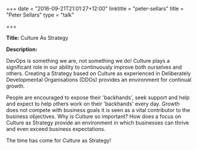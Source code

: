 +++
date = "2016-09-21T21:01:27+12:00"
linktitle = "peter-sellars"
title = "Peter Sellars"
type = "talk"

+++

<div class="span-15  ">
  <div class="span-15  last ">
  <p><strong>Title:</strong>
Culture As Strategy
</p>

<p><strong>Description:</strong></p>

<p>DevOps is something we are, not something we do! Culture plays a significant role in our ability to continuously improve both ourselves and others. Creating a Strategy based on Culture as experienced in Deliberately Developmental Organisations (DDOs) provides an environment for continual growth.</p> 

<p>People are encouraged to expose their 'backhands', seek support and help and expect to help others work on their 'backhands' every day. Growth does not compete with business goals it is seen as a vital contributor to the business objectives. Why is Culture so important? How does a focus on Culture as Strategy provide an environment in which businesses can thrive and even exceed business expectations.</p>

<p>The time has come for Culture as Strategy!</p>

  </div>
</div>

